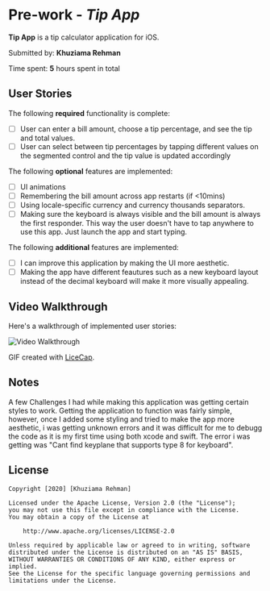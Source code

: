 # Pre-work - *Tip App*

**Tip App** is a tip calculator application for iOS.

Submitted by: **Khuziama Rehman**

Time spent: **5** hours spent in total

## User Stories

The following **required** functionality is complete:

* [ ] User can enter a bill amount, choose a tip percentage, and see the tip and total values.
* [ ] User can select between tip percentages by tapping different values on the segmented control and the tip value is updated accordingly

The following **optional** features are implemented:

* [ ] UI animations
* [ ] Remembering the bill amount across app restarts (if <10mins)
* [ ] Using locale-specific currency and currency thousands separators.
* [ ] Making sure the keyboard is always visible and the bill amount is always the first responder. This way the user doesn't have to tap anywhere to use this app. Just launch the app and start typing.

The following **additional** features are implemented:

- [ ] I can improve this application by making the UI more aesthetic.
- [ ] Making the app have different feautures such as a new keyboard layout instead of the decimal keyboard will make it more visually appealing.

## Video Walkthrough

Here's a walkthrough of implemented user stories:

<img src='http://i.imgur.com/link/to/your/gif/file.gif' title='Video Walkthrough' width='' alt='Video Walkthrough' />

GIF created with [LiceCap](http://www.cockos.com/licecap/).

## Notes

A few Challenges I had while making this application was getting certain styles to work. Getting the application to function was fairly simple, however, once I added some styling and tried to make the app more aesthetic, i was getting unknown errors and it was difficult for me to debugg the code as it is my first time using both xcode and swift. The error i was getting was "Cant find keyplane that supports type 8 for keyboard".


## License

    Copyright [2020] [Khuziama Rehman]

    Licensed under the Apache License, Version 2.0 (the "License");
    you may not use this file except in compliance with the License.
    You may obtain a copy of the License at

        http://www.apache.org/licenses/LICENSE-2.0

    Unless required by applicable law or agreed to in writing, software
    distributed under the License is distributed on an "AS IS" BASIS,
    WITHOUT WARRANTIES OR CONDITIONS OF ANY KIND, either express or implied.
    See the License for the specific language governing permissions and
    limitations under the License.
